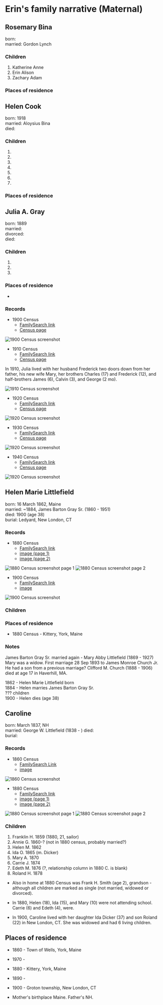 # Erin's family narrative (Maternal)

## Rosemary Bina
born:   
married: Gordon Lynch  

### Children
1. Katherine Anne
1. Erin Alison
1. Zachary Adam

### Places of residence



## Helen Cook
born: 1918  
married: Aloysius Bina  
died:  

### Children
1. 
1. 
1. 
1. 
1. 
1. 
1. 

### Places of residence


## Julia A. Gray
born: 1889  
married:  
divorced:  
died:  

### Children
1. 
1. 
1. 


### Places of residence
* 

### Records

* 1900 Census
	* [FamilySearch link]()
	* [Census page](3-Gray/Julia-Gray-1900-census-original.jpg)

![1900 Census screenshot](3-Gray/1900-census-partial-Julia-Gray.png)

* 1910 Census
	* [FamilySearch link]()
	* [Census page](3-Gray/Julia-Gray-1910-census-original.jpg)

In 1910, Julia lived with her husband Frederick two doors down from her father,
his new wife Mary, her brothers Charles (17) and Frederick (12), and half-brothers James (6), Calvin (3), and George (2 mo).

![1910 Census screenshot](3-Gray/1910-census-partial-Julia-Gray.png)

* 1920 Census
	* [FamilySearch link]()
	* [Census page](3-Gray/Julia-Gray-1920-census-original.jpg)

![1920 Census screenshot](3-Gray/1920-census-partial-Julia-Gray.png)

* 1930 Census
	* [FamilySearch link]()
	* [Census page](3-Gray/Julia-Gray-1930-census.jpg)

![1920 Census screenshot](3-Gray/1930-census-partial-Julia-Gray.png)


* 1940 Census
	* [FamilySearch link]()
	* [Census page](3-Gray/Julia-Gray-1940-census.jpg)

![1920 Census screenshot](3-Gray/1940-census-partial-Julia-Gray.png)

## Helen Marie Littlefield
born: 16 March 1862, Maine  
married: ~1884, James Barton Gray Sr. (1860 - 1951)  
died: 1900 (age 38)  
burial: Ledyard, New London, CT  


### Records

* 1880 Census
	* [FamilySearch link](https://www.familysearch.org/ark:/61903/1:1:MFQH-BL6) 
	* [image (page 1)](4-Littlefield/1880-census-original-Helen-M-Littlefield.jpg) 
	* [image (page 2)](4-Littlefield/1880-census-original-p2-Helen-M-Littlefield.jpg)

![1880 Census screenshot page 1](4-Littlefield/1880-census-partial-Helen-M-Littlefield.png)
![1880 Census screenshot page 2](4-Littlefield/1880-census-p2-partial-Helen-M-Littlefield.png)

* 1900 Census
	* [FamilySearch link]()
	* [image](3-Gray/Julia-Gray-1900-census-original.jpg)

![1900 Census screenshot](3-Gray/1900-census-partial-Julia-Gray.png)



### Children


### Places of residence
* 1880 Census - Kittery, York, Maine


### Notes

James Barton Gray Sr. married again - Mary Abby Littlefield (1869 - 1927)
Mary was a widow. First marriage 28 Sep 1893 to James Monroe Church Jr. He had a son
from a previous marriage? Clifford M. Church (1888 - 1906) died at age 17 in Haverhill, MA.

1862 - Helen Marie Littlefield born  
1884 - Helen marries James Barton Gray Sr.   
??? children  
1900 - Helen dies (age 38)  


## Caroline 
born: March 1837, NH  
married: George W. Littlefield (1838 - )
died:  
burial:  

### Records

* 1860 Census
	* [FamilySearch Link](https://www.familysearch.org/ark:/61903/1:1:MDCS-F3K)
	* [image](4-Littlefield/1860-census-original-Caroline-Littlefield.jpg)

![1860 Census screenshot](4-Littlefield/1860-census-partial-Caroline-Littlefield.png)

* 1880 Census
	* [FamilySearch link](https://www.familysearch.org/ark:/61903/1:1:MFQH-BL6) 
	* [image (page 1)](4-Littlefield/1880-census-original-Helen-M-Littlefield.jpg) 
	* [image (page 2)](4-Littlefield/1880-census-original-p2-Helen-M-Littlefield.jpg)

![1880 Census screenshot page 1](4-Littlefield/1880-census-partial-Helen-M-Littlefield.png)
![1880 Census screenshot page 2](4-Littlefield/1880-census-p2-partial-Helen-M-Littlefield.png)


### Children
1. Franklin H. 1859 (1880, 21, sailor)  
1. Annie G. 1860-? (not in 1880 census, probably married?)
1. Helen M. 1862  
1. Ida O. 1865  (m. Dicker)
1. Mary A. 1870  
1. Carrie J. 1874  
1. Edeth M. 1876 (?, relationship column in 1880 C. is blank)  
1. Roland H. 1878  

* Also in home at 1880 Census was Frank H. Smith (age 2), grandson - although all children are marked as single (not married, widowed or divorced).

* In 1880, Helen (18), Ida (15), and Mary (10) were not attending school. Carrie (6) and Edeth (4), were.

* In 1900, Caroline lived with her daughter Ida Dicker (37) and son Roland (22) in New London, CT. She was widowed and had 6 living children.

## Places of residence
* 1860 - Town of Wells, York, Maine
* 1970 - 
* 1880 - Kittery, York, Maine
* 1890 - 
* 1900 - Groton township, New London, CT

* Mother's birthplace Maine. Father's NH.
